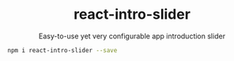 <h1 align="center">react-intro-slider</h1>

<p align="center">Easy-to-use yet very configurable app introduction slider</p>

```sh
npm i react-intro-slider --save
```


